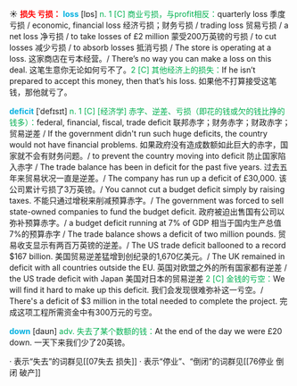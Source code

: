 ☀ <font color="red">**损失 亏损：**</font>
<font color="sky blue">**loss**</font> [lɒs] 
<font color="#00b050">n. 1 [C] 商业亏损，与profit相反：</font>quarterly loss 季度亏损 / economic, financial loss 经济亏损；财务亏损 / trading loss 贸易亏损 / a net loss 净亏损 / to take losses of £2 million 蒙受200万英镑的亏损 / to cut losses 减少亏损 / to absorb losses 抵消亏损 / The store is operating at a loss. 这家商店在亏本经营。/ There’s no way you can make a loss on this deal. 这笔生意你无论如何亏不了。<font color="#00b050">2 [C] 其他经济上的损失：</font>If he isn’t prepared to accept this money, then that’s his loss. 如果他不打算接受这笔钱，那他就亏了。
           
<font color="sky blue">**deficit**</font> [ˈdefɪsɪt]
<font color="#00b050">n. 1 [C] [经济学] 赤字、逆差、亏损（即花的钱或欠的钱比挣的钱多）：</font>federal, financial, fiscal, trade deficit 联邦赤字；财务赤字；财政赤字；贸易逆差 / If the government didn't run such huge deficits, the country would not have financial problems. 如果政府没有造成数额如此巨大的赤字，国家就不会有财务问题。/ to prevent the country moving into deficit 防止国家陷入赤字 / The trade balance has been in deficit for the past five years. 过去五年来贸易状况一直是逆差。/ The company has run up a deficit of £30,000. 该公司累计亏损了3万英镑。/ You cannot cut a budget deficit simply by raising taxes. 不能只通过增税来削减预算赤字。/ The government was forced to sell state-owned companies to fund the budget deficit. 政府被迫出售国有公司以弥补预算赤字。/ a budget deficit running at 7% of GDP 相当于国内生产总值7%的预算赤字 / The trade balance shows a deficit of two million pounds. 贸易收支显示有两百万英镑的逆差。/ The US trade deficit ballooned to a record $167 billion. 美国贸易逆差猛增到创纪录的1,670亿美元。/ The UK remained in deficit with all countries outside the EU. 英国对欧盟之外的所有国家都有逆差 / the US trade deficit with Japan 美国对日本的贸易逆差 <font color="#00b050">2 [C] 金钱的亏空：</font>We will find it hard to make up this deficit. 我们会发现很难弥补这一亏空。/ There's a deficit of $3 million in the total needed to complete the project. 完成这项工程所需资金中有300万元的亏空。

<font color="sky blue">**down**</font> [daʊn] 
<font color="#00b050">adv. 失去了某个数额的钱：</font>At the end of the day we were £20 down. 一天下来我们少了20英镑。

· 表示“失去”的词群见[[07失去 损失]]
· 表示“停业”、“倒闭”的词群见[[76停业 倒闭 破产]]
